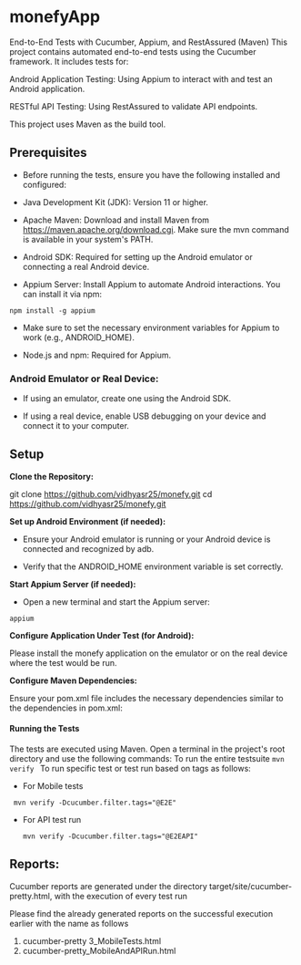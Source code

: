 # monefyApp
End-to-End Tests with Cucumber, Appium, and RestAssured (Maven)
This project contains automated end-to-end tests using the Cucumber framework. It includes tests for:

Android Application Testing: Using Appium to interact with and test an Android application.

RESTful API Testing: Using RestAssured to validate API endpoints.

This project uses Maven as the build tool.

## Prerequisites

- Before running the tests, ensure you have the following installed and configured:

- Java Development Kit (JDK): Version 11 or higher.

- Apache Maven: Download and install Maven from https://maven.apache.org/download.cgi.  Make sure the mvn command is available in your system's PATH.

- Android SDK: Required for setting up the Android emulator or connecting a real Android device.

- Appium Server: Install Appium to automate Android interactions. You can install it via npm:

`npm install -g appium
`
- Make sure to set the necessary environment variables for Appium to work (e.g., ANDROID_HOME).

- Node.js and npm: Required for Appium.


### Android Emulator or Real Device:

- If using an emulator, create one using the Android SDK.

- If using a real device, enable USB debugging on your device and connect it to your computer.



## **Setup**

**Clone the Repository:**

git clone https://github.com/vidhyasr25/monefy.git
cd https://github.com/vidhyasr25/monefy.git

**Set up Android Environment (if needed):**

- Ensure your Android emulator is running or your Android device is connected and recognized by adb.

- Verify that the ANDROID_HOME environment variable is set correctly.

**Start Appium Server (if needed):**

- Open a new terminal and start the Appium server:

`appium
`

**Configure Application Under Test (for Android):**

Please install the monefy application on the emulator or on the real device where the test would be run.

**Configure Maven Dependencies:**

Ensure your pom.xml file includes the necessary dependencies similar to the dependencies in pom.xml:

#### Running the Tests

The tests are executed using Maven. Open a terminal in the project's root directory and use the following commands:
To run the entire testsuite
`mvn verify
`
To run specific test or test run based on tags as follows:
- For Mobile tests

`  mvn verify -Dcucumber.filter.tags="@E2E"
`
- For API test run

  `mvn verify -Dcucumber.filter.tags="@E2EAPI"`

## Reports:

Cucumber reports are generated under the directory target/site/cucumber-pretty.html, with the execution of every test run

Please find the already generated reports on the successful execution earlier with the name as follows
1. cucumber-pretty 3_MobileTests.html
2. cucumber-pretty_MobileAndAPIRun.html
